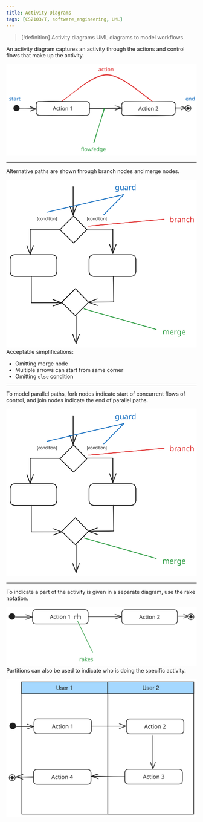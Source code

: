 ```yaml
---
title: Activity Diagrams
tags: [CS2103/T, software_engineering, UML]
---
```

> [!definition] Activity diagrams
> UML diagrams to model workflows.

An activity diagram captures an activity through the actions and control flows that make up the activity.

![activity-diagram](media/activity-diagram-linear-paths.svg)

---

Alternative paths are shown through branch nodes and merge nodes.

![activity-diagrams-alternate-paths](media/activity-diagrams-alternate-paths.svg)
Acceptable simplifications:
- Omitting merge node
- Multiple arrows can start from same corner
- Omitting `else` condition

---

To model parallel paths, fork nodes indicate start of concurrent flows of control, and join nodes indicate the end of parallel paths.

![activity-diagrams-alternate-paths](media/activity-diagrams-alternate-paths.svg)

---

To indicate a part of the activity is given in a separate diagram, use the rake notation.

![activity-diagrams-rakes](media/activity-diagrams-rakes.svg)
Partitions can also be used to indicate who is doing the specific activity.

![activity-diagrams-swimlanes](media/activity-diagrams-swimlanes.svg)
